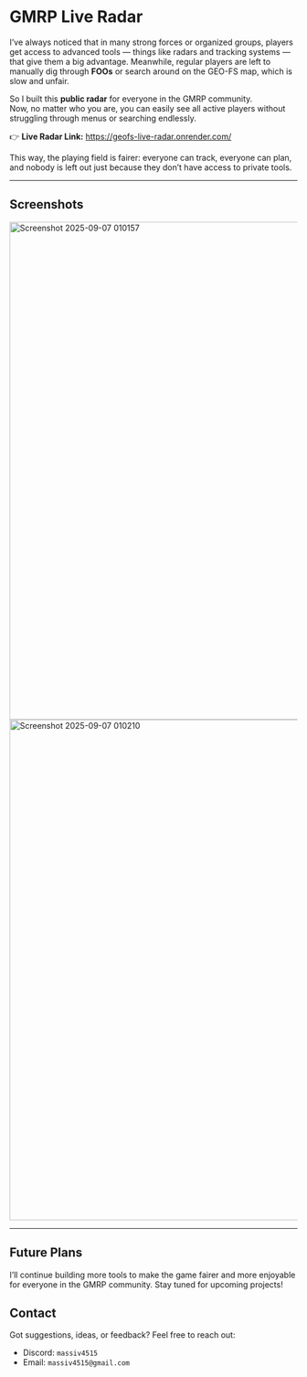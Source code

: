 # GMRP Live Radar  

I’ve always noticed that in many strong forces or organized groups, players get access to advanced tools — things like radars and tracking systems — that give them a big advantage. Meanwhile, regular players are left to manually dig through **FOOs** or search around on the GEO-FS map, which is slow and unfair.  

So I built this **public radar** for everyone in the GMRP community.  
Now, no matter who you are, you can easily see all active players without struggling through menus or searching endlessly.  

👉 **Live Radar Link:** https://geofs-live-radar.onrender.com/  

This way, the playing field is fairer: everyone can track, everyone can plan, and nobody is left out just because they don’t have access to private tools.  

---

## Screenshots
<img width="1919" height="871" alt="Screenshot 2025-09-07 010157" src="https://github.com/user-attachments/assets/2edada83-f163-41c1-8625-03be27935ff8" /><img width="1919" height="876" alt="Screenshot 2025-09-07 010210" src="https://github.com/user-attachments/assets/ee01e353-e80b-4f33-a648-24769c62e0c1" />

---

## Future Plans
I’ll continue building more tools to make the game fairer and more enjoyable for everyone in the GMRP community. Stay tuned for upcoming projects!

## Contact
Got suggestions, ideas, or feedback? Feel free to reach out:  
- Discord: `massiv4515`  
- Email: `massiv4515@gmail.com`  

